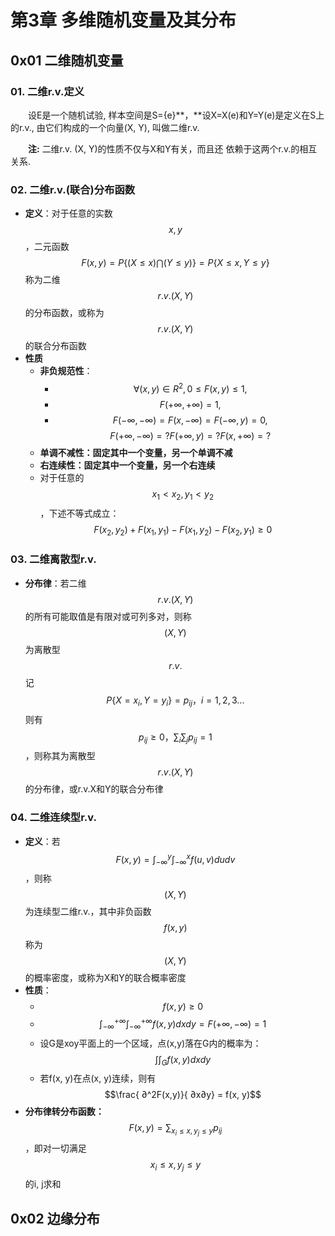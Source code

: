 # 第3章 多维随机变量及其分布

## 0x01 二维随机变量

### 01. 二维r.v.**定义**

　　设E是一个随机试验, 样本空间是S={e}**，**设X=X\(e\)和Y=Y\(e\)是定义在S上的r.v., 由它们构成的一个向量\(X, Y\), 叫做二维r.v.

　　**注:** 二维r.v. \(X, Y\)的性质不仅与X和Y有关，而且还 依赖于这两个r.v.的相互关系.

### 02. 二维r.v.\(联合\)分布函数

* **定义**：对于任意的实数 $$x,y$$ ，二元函数 $$F(x, y)=P \left\{(X\leq x) \bigcap (Y\leq y)\right\} = P\left\{ X\leq x, Y\leq y\right\}$$ 称为二维 $$r.v.(X,Y)$$ 的分布函数，或称为$$r.v.(X,Y)$$ 的联合分布函数
* **性质**
  * **非负规范性**：
    * $$\forall (x, y) \in R^2, 0\leq F(x,y) \leq 1,$$ 
    *  $$ F(+\infty, +\infty)=1, $$ 
    *  $$F(-\infty, -\infty)=F(x, -\infty)= F(-\infty, y)=0, $$ $$F(+\infty, -\infty)=?  F(+\infty, y)=?F(x, +\infty)=?$$ 
  * **单调不减性：固定其中一个变量，另一个单调不减**
  * **右连续性：固定其中一个变量，另一个右连续**
  * 对于任意的 $$x_1<x_2,y_1<y_2$$ ，下述不等式成立： $$F(x_2,y_2)+F(x_1,y_1)-F(x_1,y_2)-F(x_2, y_1)\geq 0$$ 

### 03. 二维离散型r.v.

* **分布律**：若二维 $$r.v.(X,Y)$$ 的所有可能取值是有限对或可列多对，则称 $$(X,Y)$$ 为离散型 $$r.v.$$ 记 $$P\left\{X=x_i, Y=y_i\right\}=p_{ij}，i=1,2,3...$$ 则有 $$p_{ij}\geq 0，\sum_i\sum_jp_{ij}=1$$ ，则称其为离散型 $$r.v.(X,Y)$$ 的分布律，或r.v.X和Y的联合分布律

### 04. 二维连续型r.v.

* **定义**：若 $$F(x,y)= \int_{-\infty}^y\int_{-\infty}^{x}f(u,v)dudv$$  ，则称 $$(X,Y)$$ 为连续型二维r.v.，其中非负函数 $$f(x,y) $$ 称为 $$(X,Y)$$ 的概率密度，或称为X和Y的联合概率密度
* **性质**：
  * $$f(x,y)\geq 0$$ 
  * $$ \int_{-\infty}^{+\infty}\int_{-\infty}^{+\infty}f(x,y)dxdy = F(+\infty, -\infty)=1$$ 
  * 设G是xoy平面上的一个区域，点\(x,y\)落在G内的概率为： $$ \int\int_{G}f(x,y)dxdy$$
  * 若f\(x, y\)在点\(x, y\)连续，则有 $$\frac{ ∂^2F(x,y)}{ ∂x∂y} = f(x, y)$$ 
* **分布律转分布函数：** $$F(x,y)=\sum_{x_i\leq x,y_j\leq y}p_{ij}$$ ，即对一切满足 $$x_i\leq x,y_j\leq y$$  的i, j求和

## 0x02 边缘分布





　







